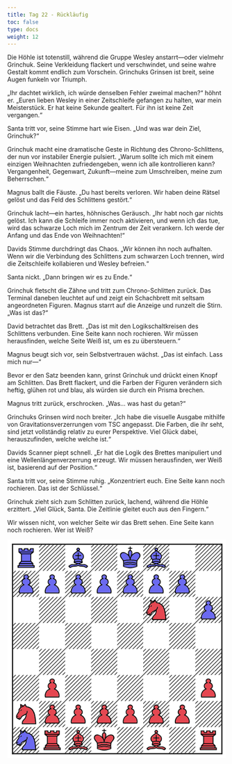 ```yaml
---
title: Tag 22 - Rückläufig
toc: false
type: docs
weight: 12
---
```


Die Höhle ist totenstill, während die Gruppe Wesley anstarrt—oder vielmehr Grinchuk. Seine Verkleidung flackert und verschwindet, und seine wahre Gestalt kommt endlich zum Vorschein. Grinchuks Grinsen ist breit, seine Augen funkeln vor Triumph.

„Ihr dachtet wirklich, ich würde denselben Fehler zweimal machen?“ höhnt er. „Euren lieben Wesley in einer Zeitschleife gefangen zu halten, war mein Meisterstück. Er hat keine Sekunde gealtert. Für ihn ist keine Zeit vergangen.“

Santa tritt vor, seine Stimme hart wie Eisen. „Und was war dein Ziel, Grinchuk?“

Grinchuk macht eine dramatische Geste in Richtung des Chrono-Schlittens, der nun vor instabiler Energie pulsiert. „Warum sollte ich mich mit einem einzigen Weihnachten zufriedengeben, wenn ich alle kontrollieren kann? Vergangenheit, Gegenwart, Zukunft—meine zum Umschreiben, meine zum Beherrschen.“

Magnus ballt die Fäuste. „Du hast bereits verloren. Wir haben deine Rätsel gelöst und das Feld des Schlittens gestört.“

Grinchuk lacht—ein hartes, höhnisches Geräusch. „Ihr habt noch gar nichts gelöst. Ich kann die Schleife immer noch aktivieren, und wenn ich das tue, wird das schwarze Loch mich im Zentrum der Zeit verankern. Ich werde der Anfang und das Ende von Weihnachten!“

Davids Stimme durchdringt das Chaos. „Wir können ihn noch aufhalten. Wenn wir die Verbindung des Schlittens zum schwarzen Loch trennen, wird die Zeitschleife kollabieren und Wesley befreien.“

Santa nickt. „Dann bringen wir es zu Ende.“

Grinchuk fletscht die Zähne und tritt zum Chrono-Schlitten zurück. Das Terminal daneben leuchtet auf und zeigt ein Schachbrett mit seltsam angeordneten Figuren. Magnus starrt auf die Anzeige und runzelt die Stirn. „Was ist das?“

David betrachtet das Brett. „Das ist mit den Logikschaltkreisen des Schlittens verbunden. Eine Seite kann noch rochieren. Wir müssen herausfinden, welche Seite Weiß ist, um es zu übersteuern.“

Magnus beugt sich vor, sein Selbstvertrauen wächst. „Das ist einfach. Lass mich nur—“

Bevor er den Satz beenden kann, grinst Grinchuk und drückt einen Knopf am Schlitten. Das Brett flackert, und die Farben der Figuren verändern sich heftig, glühen rot und blau, als würden sie durch ein Prisma brechen.

Magnus tritt zurück, erschrocken. „Was… was hast du getan?“

Grinchuks Grinsen wird noch breiter. „Ich habe die visuelle Ausgabe mithilfe von Gravitationsverzerrungen vom TSC angepasst. Die Farben, die ihr seht, sind jetzt vollständig relativ zu eurer Perspektive. Viel Glück dabei, herauszufinden, welche welche ist.“

Davids Scanner piept schnell. „Er hat die Logik des Brettes manipuliert und eine Wellenlängenverzerrung erzeugt. Wir müssen herausfinden, wer Weiß ist, basierend auf der Position.“

Santa tritt vor, seine Stimme ruhig. „Konzentriert euch. Eine Seite kann noch rochieren. Das ist der Schlüssel.“

Grinchuk zieht sich zum Schlitten zurück, lachend, während die Höhle erzittert. „Viel Glück, Santa. Die Zeitlinie gleitet euch aus den Fingern.“

Wir wissen nicht, von welcher Seite wir das Brett sehen. Eine Seite kann noch rochieren. Wer ist Weiß?

![Stellung Tag 22](/day22.jpg "versteckt")

